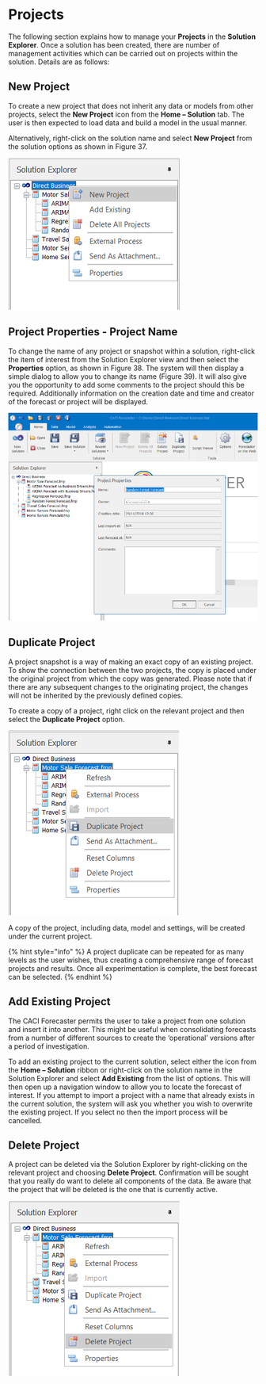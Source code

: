 # Projects


The following section explains how to manage your **Projects** in the **Solution Explorer**.  Once a solution has been created, there are number of management activities which can be carried out on projects within the solution.  Details are as follows:


## New Project
To create a new project that does not inherit any data or models from other projects, select the **New Project** icon from the **Home – Solution** tab.  The user is then expected to load data and build a model in the usual manner.

Alternatively, right-click on the solution name and select **New Project** from the solution options as shown in Figure 37. 
 
![New Project](imgs/Solution_NewProject.png)



## Project Properties - Project Name
To change the name of any project or snapshot within a solution, right-click the item of interest from the Solution Explorer view and then select the **Properties** option, as shown in Figure 38.  The system will then display a simple dialog to allow you to change its name (Figure 39).  It will also give you the opportunity to add some comments to the project should this be required.  Additionally information on the creation date and time and creator of the forecast or project will be displayed.


![Project Properties](imgs/Solution_ProjectProperties.png)


## Duplicate Project
A project snapshot is a way of making an exact copy of an existing project. To show the connection between the two projects, the copy is placed under the original project from which the copy was generated.  Please note that if there are any subsequent changes to the originating project, the changes will not be inherited by the previously defined copies.

To create a copy of a project, right click on the relevant project and then select the **Duplicate Project** option.

![Duplicate Project](imgs/Solution_DuplicateProject.png)


A copy of the project, including data, model and settings, will be created under the current project.  


{% hint style="info" %}
A project duplicate can be repeated for as many levels as the user wishes, thus creating a comprehensive range of forecast projects and results.  Once all experimentation is complete, the best forecast can be selected.
{% endhint %}


## Add Existing Project
The CACI Forecaster permits the user to take a project from one solution and insert it into another.  This might be useful when consolidating forecasts from a number of different sources to create the ‘operational’ versions after a period of investigation.

To add an existing project to the current solution, select either the icon from the **Home – Solution** ribbon or right-click on the solution name in the Solution Explorer and select **Add Existing** from the list of options.  This will then open up a navigation window to allow you to locate the forecast of interest.  If you attempt to import a project with a name that already exists in the current solution, the system will ask you whether you wish to overwrite the existing project.  If you select no then the import process will be cancelled.



## Delete Project
A project can be deleted via the Solution Explorer by right-clicking on the relevant project and choosing **Delete Project**. Confirmation will be sought that you really do want to delete all components of the data.  Be aware that the project that will be deleted is the one that is currently active. 

![Delete Project](imgs/Solution_DeleteProject.png)


